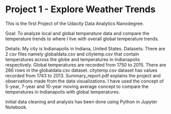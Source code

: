 # Project 1 - Explore Weather Trends
This is the first Project of the Udacity Data Analytics Nanodegree. 

Goal: To analyze local and global temperature data and compare the temperature trends to where I live with overall global temperature trends.

Details:
My city is Indianapolis in Indiana, United States. 
Datasets: 
There are 2 csv files namely globaldata.csv and citytemp.csv that contain temperatures across the globe and temperatures in Indianapolis respectively. 
Global temperatures are recorded from 1750 to 2015. There are 266 rows in the globaldata.csv dataset. 
citytemp.csv dataset has values recorded from 1743 to 2013.
Summary_report.pdf explains the project and observations made from the data visualizations. I have used the concept of 5-year, 7-year and 10-year moving average concept to compare the temperatures in Indianapolis with global temperatures.  

Initial data cleaning and analysis has been done using Python in Jupyter Notebook.




